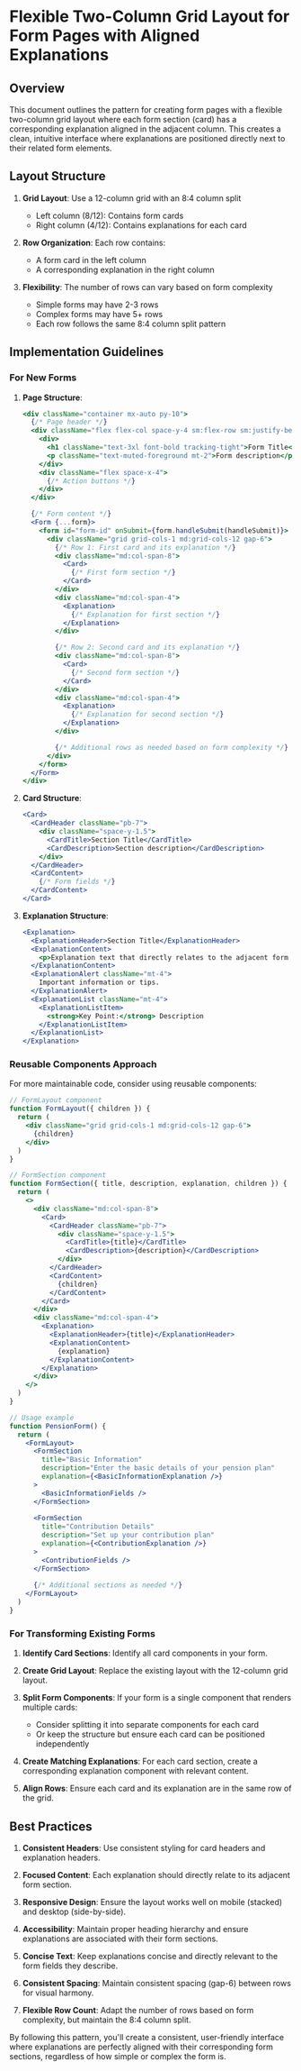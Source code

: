 # Flexible Two-Column Grid Layout for Form Pages with Aligned Explanations

## Overview

This document outlines the pattern for creating form pages with a flexible two-column grid layout where each form section (card) has a corresponding explanation aligned in the adjacent column. This creates a clean, intuitive interface where explanations are positioned directly next to their related form elements.

## Layout Structure

1. **Grid Layout**: Use a 12-column grid with an 8:4 column split
   - Left column (8/12): Contains form cards
   - Right column (4/12): Contains explanations for each card

2. **Row Organization**: Each row contains:
   - A form card in the left column
   - A corresponding explanation in the right column

3. **Flexibility**: The number of rows can vary based on form complexity
   - Simple forms may have 2-3 rows
   - Complex forms may have 5+ rows
   - Each row follows the same 8:4 column split pattern

## Implementation Guidelines

### For New Forms

1. **Page Structure**:
   ```jsx
   <div className="container mx-auto py-10">
     {/* Page header */}
     <div className="flex flex-col space-y-4 sm:flex-row sm:justify-between sm:items-center mb-6">
       <div>
         <h1 className="text-3xl font-bold tracking-tight">Form Title</h1>
         <p className="text-muted-foreground mt-2">Form description</p>
       </div>
       <div className="flex space-x-4">
         {/* Action buttons */}
       </div>
     </div>

     {/* Form content */}
     <Form {...form}>
       <form id="form-id" onSubmit={form.handleSubmit(handleSubmit)}>
         <div className="grid grid-cols-1 md:grid-cols-12 gap-6">
           {/* Row 1: First card and its explanation */}
           <div className="md:col-span-8">
             <Card>
               {/* First form section */}
             </Card>
           </div>
           <div className="md:col-span-4">
             <Explanation>
               {/* Explanation for first section */}
             </Explanation>
           </div>

           {/* Row 2: Second card and its explanation */}
           <div className="md:col-span-8">
             <Card>
               {/* Second form section */}
             </Card>
           </div>
           <div className="md:col-span-4">
             <Explanation>
               {/* Explanation for second section */}
             </Explanation>
           </div>

           {/* Additional rows as needed based on form complexity */}
         </div>
       </form>
     </Form>
   </div>
   ```

2. **Card Structure**:
   ```jsx
   <Card>
     <CardHeader className="pb-7">
       <div className="space-y-1.5">
         <CardTitle>Section Title</CardTitle>
         <CardDescription>Section description</CardDescription>
       </div>
     </CardHeader>
     <CardContent>
       {/* Form fields */}
     </CardContent>
   </Card>
   ```

3. **Explanation Structure**:
   ```jsx
   <Explanation>
     <ExplanationHeader>Section Title</ExplanationHeader>
     <ExplanationContent>
       <p>Explanation text that directly relates to the adjacent form section.</p>
     </ExplanationContent>
     <ExplanationAlert className="mt-4">
       Important information or tips.
     </ExplanationAlert>
     <ExplanationList className="mt-4">
       <ExplanationListItem>
         <strong>Key Point:</strong> Description
       </ExplanationListItem>
     </ExplanationList>
   </Explanation>
   ```

### Reusable Components Approach

For more maintainable code, consider using reusable components:

```jsx
// FormLayout component
function FormLayout({ children }) {
  return (
    <div className="grid grid-cols-1 md:grid-cols-12 gap-6">
      {children}
    </div>
  )
}

// FormSection component
function FormSection({ title, description, explanation, children }) {
  return (
    <>
      <div className="md:col-span-8">
        <Card>
          <CardHeader className="pb-7">
            <div className="space-y-1.5">
              <CardTitle>{title}</CardTitle>
              <CardDescription>{description}</CardDescription>
            </div>
          </CardHeader>
          <CardContent>
            {children}
          </CardContent>
        </Card>
      </div>
      <div className="md:col-span-4">
        <Explanation>
          <ExplanationHeader>{title}</ExplanationHeader>
          <ExplanationContent>
            {explanation}
          </ExplanationContent>
        </Explanation>
      </div>
    </>
  )
}

// Usage example
function PensionForm() {
  return (
    <FormLayout>
      <FormSection
        title="Basic Information"
        description="Enter the basic details of your pension plan"
        explanation={<BasicInformationExplanation />}
      >
        <BasicInformationFields />
      </FormSection>
      
      <FormSection
        title="Contribution Details"
        description="Set up your contribution plan"
        explanation={<ContributionExplanation />}
      >
        <ContributionFields />
      </FormSection>
      
      {/* Additional sections as needed */}
    </FormLayout>
  )
}
```

### For Transforming Existing Forms

1. **Identify Card Sections**: Identify all card components in your form.

2. **Create Grid Layout**: Replace the existing layout with the 12-column grid layout.

3. **Split Form Components**: If your form is a single component that renders multiple cards:
   - Consider splitting it into separate components for each card
   - Or keep the structure but ensure each card can be positioned independently

4. **Create Matching Explanations**: For each card section, create a corresponding explanation component with relevant content.

5. **Align Rows**: Ensure each card and its explanation are in the same row of the grid.

## Best Practices

1. **Consistent Headers**: Use consistent styling for card headers and explanation headers.

2. **Focused Content**: Each explanation should directly relate to its adjacent form section.

3. **Responsive Design**: Ensure the layout works well on mobile (stacked) and desktop (side-by-side).

4. **Accessibility**: Maintain proper heading hierarchy and ensure explanations are associated with their form sections.

5. **Concise Text**: Keep explanations concise and directly relevant to the form fields they describe.

6. **Consistent Spacing**: Maintain consistent spacing (gap-6) between rows for visual harmony.

7. **Flexible Row Count**: Adapt the number of rows based on form complexity, but maintain the 8:4 column split.

By following this pattern, you&apos;ll create a consistent, user-friendly interface where explanations are perfectly aligned with their corresponding form sections, regardless of how simple or complex the form is. 